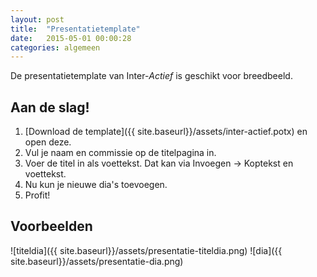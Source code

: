 ```yaml
---
layout: post
title:  "Presentatietemplate"
date:   2015-05-01 00:00:28
categories: algemeen
---
```

De presentatietemplate van Inter-*Actief* is geschikt voor breedbeeld.

Aan de slag!
------------
1. [Download de template]({{ site.baseurl}}/assets/inter-actief.potx) en open deze.
2. Vul je naam en commissie op de titelpagina in.
3. Voer de titel in als voettekst. Dat kan via Invoegen -> Koptekst en voettekst.
4. Nu kun je nieuwe dia's toevoegen.
5. Profit!

<style>
  img { border: 1px solid gray; margin: 10px 0; }
</style>

Voorbeelden
-----------
![titeldia]({{ site.baseurl}}/assets/presentatie-titeldia.png)
![dia]({{ site.baseurl}}/assets/presentatie-dia.png)
